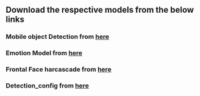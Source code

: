 ## Download the respective models from the below links
### Mobile object Detection from [here](https://drive.google.com/open?id=17XRaIVc0MCKfHlfuQZUFuQv8nSSRL2lm)
### Emotion Model from [here](https://drive.google.com/open?id=1AVfgXAcQvdNukkUSvhbT-WwNIUAjK3MF)
### Frontal Face harcascade from [here](https://drive.google.com/open?id=1fU4AeJjVYFAR9UqDg4dcl5eanjVwBvJ3)
### Detection_config from [here](https://drive.google.com/open?id=19UdRFcY7LiKuD_1LfQx85BdPg_3FvGAH)
